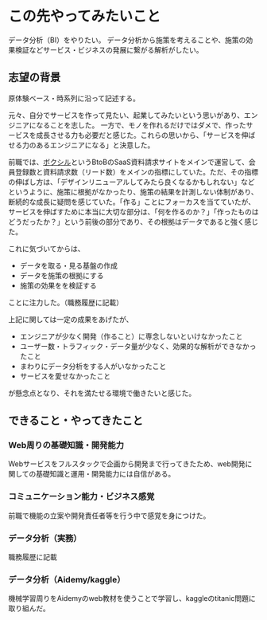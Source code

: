 # この先やってみたいこと

データ分析（BI）をやりたい。
データ分析から施策を考えることや、施策の効果検証などサービス・ビジネスの発展に繋がる解析がしたい。

## 志望の背景

原体験ベース・時系列に沿って記述する。

元々、自分でサービスを作って見たい、起業してみたいという思いがあり、エンジニアになることを志した。 一方で、モノを作れるだけではダメで、作ったサービスを成長させる力も必要だと感じた。これらの思いから、「サービスを伸ばせる力のあるエンジニアになる」と決意した。

前職では、[ボクシル](https://boxil.jp/)というBtoBのSaaS資料請求サイトをメインで運営して、会員登録数と資料請求数（リード数）をメインの指標にしていた。ただ、その指標の伸ばし方は、「デザインリニューアルしてみたら良くなるかもしれない」などというように、施策に根拠がなかったり、施策の結果を計測しない体制があり、断続的な成長に疑問を感じていた。「作る」ことにフォーカスを当てていたが、サービスを伸ばすために本当に大切な部分は、「何を作るのか？」「作ったものはどうだったか？」という前後の部分であり、その根拠はデータであると強く感じた。

これに気づいてからは、

- データを取る・見る基盤の作成
- データを施策の根拠にする
- 施策の効果をを検証する

ことに注力した。（職務履歴に記載）

上記に関しては一定の成果をあげたが、

- エンジニアが少なく開発（作ること）に専念しないといけなかったこと
- ユーザー数・トラフィック・データ量が少なく、効果的な解析ができなかったこと
- まわりにデータ分析をする人がいなかったこと
- サービスを愛せなかったこと

が懸念点となり、それを満たせる環境で働きたいと感じた。

## できること・やってきたこと

### Web周りの基礎知識・開発能力
Webサービスをフルスタックで企画から開発まで行ってきたため、web開発に関しての基礎知識と運用・開発能力には自信がある。

### コミュニケーション能力・ビジネス感覚
前職で機能の立案や開発責任者等を行う中で感覚を身につけた。

### データ分析（実務）
職務履歴に記載

### データ分析（Aidemy/kaggle）
機械学習周りをAidemyのweb教材を使うことで学習し、kaggleのtitanic問題に取り組んだ。
